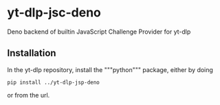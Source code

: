 # yt-dlp-jsc-deno
Deno backend of builtin JavaScript Challenge Provider for yt-dlp

## Installation
In the yt-dlp repository, install the """python""" package, either by doing
```console
pip install ../yt-dlp-jsp-deno
```
or from the url.
